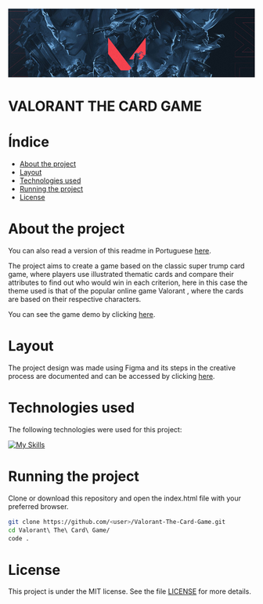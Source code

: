![valorant banner](/assets/images/valorant-heroes-grayscale-banner.jpg "Valorant Banner")

<h1>VALORANT THE CARD GAME</h1>

<h1>Índice</h1>

- [About the project](#about-the-project)
- [Layout](#layout)
- [Technologies used](#technologies-used)
- [Running the project](#running-the-project)
- [License](#license)

# About the project

You can also read a version of this readme in Portuguese [here](https://github.com/jefersonsilva01/Valorant-The-Card-Game/blob/main/README-pt_BR.md).

The project aims to create a game based on the classic super trump card game, where players use illustrated thematic cards and compare their attributes to find out who would win in each criterion, here in this case the theme used is that of the popular online game Valorant , where the cards are based on their respective characters.

You can see the game demo by clicking [here](https://jefersonsilva01.github.io/Valorant-The-Card-Game/).

# Layout

The project design was made using Figma and its steps in the creative process are documented and can be accessed by clicking [here](https://www.figma.com/file/Axh7rQRFZNxosyKM2EiIa1/VALORANT---THE-CARD-GAME?type=design&node-id=2-4&mode=design).

# Technologies used

The following technologies were used for this project:

[![My Skills](https://skillicons.dev/icons?i=js,html,css,git,github,figma,jasmine)](https://skillicons.dev)

# Running the project

Clone or download this repository and open the index.html file with your preferred browser.

```bash
git clone https://github.com/<user>/Valorant-The-Card-Game.git
cd Valorant\ The\ Card\ Game/
code .
```

# License

This project is under the MIT license. See the file [LICENSE](https://github.com/jefersonsilva01/Valorant-The-Card-Game/blob/main/LICENSE) for more details.
